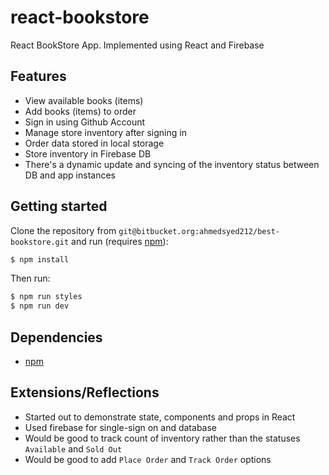 # react-bookstore

React BookStore App. Implemented using React and Firebase

## Features

- View available books (items)
- Add books (items) to order
- Sign in using Github Account
- Manage store inventory after signing in
- Order data stored in local storage
- Store inventory in Firebase DB
- There's a dynamic update and syncing of the inventory status between DB and app instances

## Getting started

Clone the repository from `git@bitbucket.org:ahmedsyed212/best-bookstore.git` and run (requires [npm](https://www.npmjs.com/get-npm)):

```bash
$ npm install
```

Then run:

```bash
$ npm run styles
$ npm run dev
```

## Dependencies

- [npm](https://www.npmjs.com/get-npm)

## Extensions/Reflections

- Started out to demonstrate state, components and props in React
- Used firebase for single-sign on and database
- Would be good to track count of inventory rather than the statuses `Available` and `Sold Out`
- Would be good to add `Place Order` and `Track Order` options

  
   
